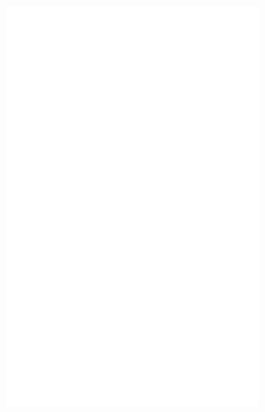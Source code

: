 <!-- https://stackoverflow.com/questions/51956361/custom-css-file-for-readme-md-in-a-github-repo -->
<img src="mdev.svg" width="800" height="800" alt="Click to see the source">
